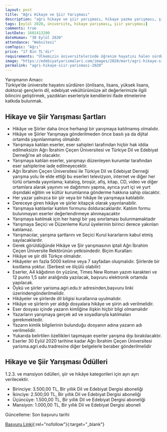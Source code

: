 ```yaml
---
layout: post
title: "Ağrı Hikaye ve Şiir Yarışması"
description: "ağrı hikaye ve şiir yarışması, hikaye yazma yarışması, şiir yarışmaları 2020, para ödüllü yarışmalar 2020"
tags: [eylül 2020, üniversite, hikaye yarışması, şiir yarışması]
comments: true
lastDate: 1601413200    
dateHuman: "30 Eylül 2020"
attendance: "Websitesi"
comTopic: "Ağrı"
price: "17 Bin TL'dir"
requirements: "Ülkemizin üniversitelerinde öğrenim hayatını halen sürdüren önlisans, lisans, yüksek lisans ve doktoraöğrencileri katılabilir"
image: "https://edebiyatyarismalari.com/images/2020/mart/agri-hikaye-siir-yarismasi.jpg"
permalink: "agri-hikaye-siir-yarismasi-2020"
---
```


Yarışmanın Amacı:  
Türkiye’de üniversite hayatını sürdüren (önlisans, lisans, yüksek lisans, doktora) gençlerin dil, edebiyat vekültürümüze ait değerlerimizle ilgili bilincini geliştirmek, yazdıkları eserleriyle kendilerini ifade etmelerine katkıda bulunmak.  

## Hikaye ve Şiir Yarışması Şartları
- Hikâye ve Şiirler daha önce herhangi bir yarışmaya katılmamış olmalıdır.
- Hikâye ve Şiirler Yarışmaya gönderilmeden önce basılı ya da dijital ortamda yayınlanmamış olmalıdır.
- Yarışmaya katılan  eserler, eser sahipleri tarafından hiçbir hak iddia edilmeksizin Ağrı İbrahim Çeçen Üniversitesi ve Türkiye Dil ve Edebiyat Derneği’ne ait olacaktır.
- Yarışmaya katılan eserler, yarışmayı düzenleyen kurumlar tarafından eser sahiplerine iade edilmeyecektir.
- Ağrı İbrahim Çeçen Üniversitesi ile Türkiye Dil ve Edebiyat Derneği yarışma yolu ile elde ettiği bu eserleri televizyon, internet ve diğer her türlü ortamda yayınlama; katalog, broşür, afiş, kitap, CD, video ve diğer ortamlara alarak yayınını ve dağıtımını yapma, ayrıca yurt içi ve yurt dışındaki eğitim ve kültür kurumlarına gönderme hakkına sahip olacaktır.
- Her yazar yalnızca bir şiir veya bir hikâye ile yarışmaya katılabilir.
- Dereceye giren hikâye ve şiirler kitapçık olarak yayınlanabilir.
- Yarışmaya katılanlar katılım formunu dolduracaklardır. Katılım formu bulunmayan eserler değerlendirmeye alınmayacaktır
- Yarışmaya katılmak için her hangi bir yaş sınırlaması bulunmamaktadır
- Yarışmaya Seçici ve Düzenleme Kurul üyelerinin birinci derece yakınları katılamaz.
- Yarışmacılar, yarışma şartlarını ve Seçici Kurul kararlarını kabul etmiş sayılacaklardır.
- Gerek görüldüğünde Hikâye ve Şiir yarışmasının iptali Ağrı İbrahim Çeçen Üniversite Rektörünün yetkisindedir. 
Biçim Kuralları:  
- Hikâye ve şiir dili Türkçe olmalıdır.
- Hikâyeler en fazla 5000 kelime veya 7 sayfadan oluşmalıdır. Şiirlerde bir kısıtlama yoktur. (Serbest ve ölçülü olabilir)
- Eserler, A4 kâğıdının ön yüzüne, Times New Roman yazım karakteri ve 12 punto 1,5 satır aralığında yazılacak, başvuru elektronik ortamda yapılacak.
- Öykü ve şiirler yarisma.agri.edu.tr adresinden,başvuru linki üzerindengönderilmelidir.
- Hikâyeler ve şiirlerde dil bilgisi kurallarına uyulmalıdır.
- Hikâye ve şiirlerin yer aldığı dosyalara hikâye ve şiirin adı verilmelidir.
- Eser dosyası içinde yazarın kimliğine ilişkin hiçbir bilgi olmamalıdır
- Yazarların yarışmaya gerçek ad ve soyadlarıyla katılmaları gerekmektedir.
- Yazarın kimlik bilgilerinin bulunduğu dosyanın adına yazarın adı verilmelidir.
- Yukarıda belirtilen özellikleri taşımayan eserler yarışma dışı bırakılacaktır.
- Eserler 30 Eylül 2020 tarihine kadar Ağrı İbrahim Çeçen Üniversitesi yarisma.agri.edu.tradresine diğer belgelerle beraber gönderilmelidir

## Hikaye ve Şiir Yarışması Ödülleri
1.2.3. ve mansiyon ödülleri, şiir ve hikâye kategorileri için ayrı ayrı verilecektir.  
- Birinciye: 3.500,00 TL, Bir yıllık Dil ve Edebiyat Dergisi aboneliği
- İkinciye: 2.500,00 TL, Bir yıllık Dil ve Edebiyat Dergisi aboneliği
- Üçüncüye: 1.500,00 TL, Bir yıllık Dil ve Edebiyat Dergisi aboneliği
- Mansiyon: 1.000,00 TL, Bir yıllık Dil ve Edebiyat Dergisi aboneli

Güncelleme: Son başvuru tarihi

[Başvuru Linki](https://yarisma.agri.edu.tr/basvuru.aspx?ref=edebiyatyarismalari.com){:rel="nofollow"}{:target="_blank"}